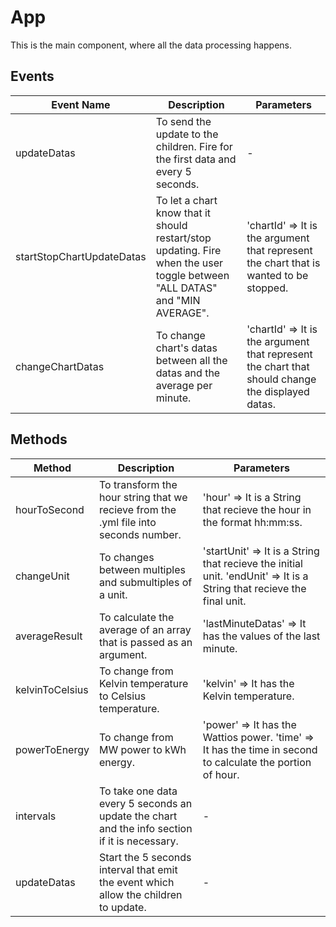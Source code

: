 # App

This is the main component, where all the data processing happens.

## Events

<!-- @vuese:App:events:start -->
|Event Name|Description|Parameters|
|---|---|---|
|updateDatas|To send the update to the children. Fire for the first data and every 5 seconds.|-|
|startStopChartUpdateDatas|To let a chart know that it should restart/stop updating. Fire when the user toggle between "ALL DATAS" and "MIN AVERAGE".|'chartId' => It is the argument that represent the chart that is wanted to be stopped.|
|changeChartDatas|To change chart's datas between all the datas and the average per minute.|'chartId' => It is the argument that represent the chart that should change the displayed datas.|

<!-- @vuese:App:events:end -->


## Methods

<!-- @vuese:App:methods:start -->
|Method|Description|Parameters|
|---|---|---|
|hourToSecond|To transform the hour string that we recieve from the .yml file into seconds number.|'hour' => It is a String that recieve the hour in the format hh:mm:ss.|
|changeUnit|To changes between multiples and submultiples of a unit.|'startUnit' => It is a String that recieve the initial unit. 'endUnit' => It is a String that recieve the final unit.|
|averageResult|To calculate the average of an array that is passed as an argument.|'lastMinuteDatas' => It has the values of the last minute.|
|kelvinToCelsius|To change from Kelvin temperature to Celsius temperature.|'kelvin' => It has the Kelvin temperature.|
|powerToEnergy|To change from MW power to kWh energy.|'power' => It has the Wattios power. 'time' => It has the time in second to calculate the portion of hour.|
|intervals|To take one data every 5 seconds an update the chart and the info section if it is necessary.|-|
|updateDatas|Start the 5 seconds interval that emit the event which allow the children to update.|-|

<!-- @vuese:App:methods:end -->


